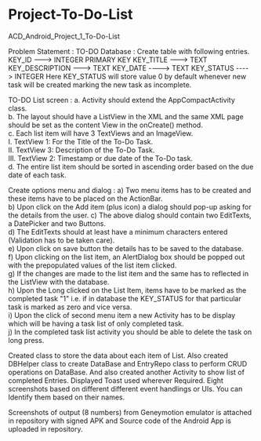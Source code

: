 # Project-To-Do-List

ACD_Android_Project_1_To-Do-List


Problem Statement : TO-DO Database : Create table with following entries. KEY_ID ---> INTEGER PRIMARY KEY
KEY_TITLE ---> TEXT
KEY_DESCRIPTION ---> TEXT
KEY_DATE ----> TEXT
KEY_STATUS ----> INTEGER Here KEY_STATUS will store value 0 by default whenever new task will be created marking the new task as incomplete.


TO-DO List screen : a. Activity should extend the AppCompactActivity class.   
                      b. The layout should have a ListView in the XML and the same XML page should be set as the content View in 
                         the onCreate() method.   
                      c. Each list item will have 3 TextViews and an ImageView.    
                                     I. TextView 1: For the Title of the To-Do Task.   
                                     II. TextView 3: Description of the To-Do Task.   
                                     III. TextView 2: Timestamp or due date of the To-Do task.   
                      d. The entire list item should be sorted in ascending order based on the due date of each task.
                      
 Create options menu and dialog : 
 a) Two menu items has to be created and these items have to be placed on the ActionBar.   
 b) Upon click on the Add item (plus icon) a dialog should pop-up asking for the details from the user.
 c) The above dialog should contain two EditTexts, a DatePicker and two Buttons.   
 d) The EditTexts should at least have a minimum characters entered (Validation has to be taken care).   
 e) Upon click on save button the details has to be saved to the database.   
 f) Upon clicking on the list item, an AlertDialog box should be popped out with the prepopulated values of the list item clicked.   
 g) If the changes are made to the list item and the same has to reflected in the ListView with the database.     
 h) Upon the Long clicked on the List Item, items have to be marked as the completed task "1" i.e. if in database the KEY_STATUS for that particular task is marked as zero and vice versa.   
 i) Upon the click of second menu item a new Activity has to be display which will be having a task list of only completed task.  
 j) In the completed task list activity you should be able to delete the task on long press.

Created class to store the data about each item of List. 
Also created DBHelper class to create DataBase and EntryRepo class to perform CRUD operations on DataBase. 
And also created another Activity to show list of completed Entries. 
Displayed Toast used wherever Required.
Eight screenshots based on different different event handlings or UIs. You can Identify them based on their names.

Screenshots of output (8 numbers) from Geneymotion emulator is attached in repository with signed APK and Source code of the Android App is uploaded in repository.
